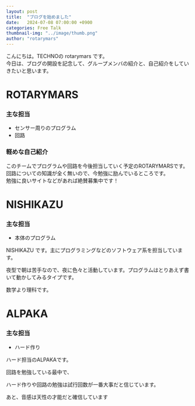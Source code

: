 ```yaml
---
layout: post
title:  "ブログを始めました"
date:   2024-07-08 07:00:00 +0900
categories: Free Talk
thumbnail-img: "../image/thumb.png"
author: "rotarymars"
---
```

こんにちは。TECHNOの rotarymars です。<br>
今日は、ブログの開設を記念して、グループメンバの紹介と、自己紹介をしていきたいと思います。

# ROTARYMARS
### 主な担当
- センサー周りのプログラム
- 回路

### 軽めな自己紹介
このチームでプログラムや回路を今後担当していく予定のROTARYMARSです。<br>
回路についての知識が全く無いので、今勉強に励んでいるところです。<br>
勉強に良いサイトなどがあれば絶賛募集中です！

# NISHIKAZU
### 主な担当
- 本体のプログラム

NISHIKAZU です。主にプログラミングなどのソフトウェア系を担当しています。

夜型で朝は苦手なので、夜に色々と活動しています。プログラムはとりあえず書いて動かしてみるタイプです。

数学より理科です。

# ALPAKA

### 主な担当
- ハード作り

ハード担当のALPAKAです。

回路を勉強している最中で、

ハード作りや回路の勉強は試行回数が一番大事だと信じています。

あと、音感は天性の才能だと確信しています